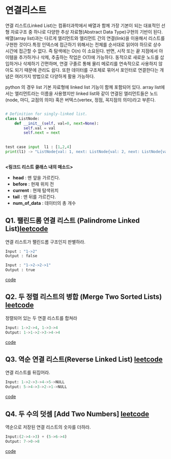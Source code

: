
# 연결리스트
연결 리스트(Linked List)는 컴퓨터과학에서 배열과 함께 가장 기본이 되는 대표적인 선형 자료구조 중 하나로 다양한 추상 자료형(Abstract Data Type)구현의 기반이 된다. 배열(array list)과는 다르게 엘리먼트와 엘리먼트 간의 연결(link)을 이용해서 리스트를 구현한 것이다.특정 인덱스에 접근하기 위해서는 전체를 순서대로 읽어야 하므로 상수 시간에 접근할 수 없다. 즉 탐색에는 O(n) 이 소요된다. 반면, 시작 또는 끝 지점에서 아이템을 추가하거나 삭제, 추출하는 작업은 O(1)에 가능하다. 동적으로 새로운 노드를 삽입하거나 삭제하기 간편하며, 연결 구졸르 통해 물리 메로리를 연속적으로 사용하지 않아도 되기 때문에 관리도 쉽다. 또한 데이터를 구조체로 묶어서 포인터로 연결한다는 개념은 여러가지 방법으로 다양하게 활용 가능하다.

python 의 경우 list 기본 자료형에 linked list 기능이 함께 포함되어 있다. array list에서는 엘리먼트라는 이름을 사용했지만 linked list와 같이 연결된 엘리먼트들은 노드(node, 마디, 교점의 의미) 혹은 버텍스(vertex, 정점, 꼭지점의 의미)라고 부른다.

```python

# Definition for singly-linked list.
class ListNode:
    def __init__(self, val=0, next=None):
        self.val = val
        self.next = next
        
        
test case input  l1 : [1,2,4]
print(l1) -> "ListNode{val: 1, next: ListNode{val: 2, next: ListNode{val: 4, next: None}}}"
        
````

**<링크드 리스트 클래스 내의 매소드>**

 - **head** : 맨 앞을 가르킨다.
 - **before** : 현재 위치 전
 - **current** : 현재 탐색위치
 - **tail** : 맨 뒤를 가르킨다.
 - **num_of_data** : 데이터의 총 개수

## Q1. 팰린드롬 연결 리스트 (Palindrome Linked List)[leetcode](https://leetcode.com/problems/palindrome-linked-list/)
연결 리스트가 팰린드롬 구조인지 판별하라.

 ``` python
Input : "1->2"
Output : false

Input : "1->2->2->1"
Output : true
```
[code](https://github.com/minjung-s/Algorithm/blob/master/3.%EC%97%B0%EA%B2%B0%EB%A6%AC%EC%8A%A4%ED%8A%B8/Q1_isPalidrome.py)


## Q2. 두 정렬 리스트의 병합 (Merge Two Sorted Lists) [leetcode](https://leetcode.com/problems/merge-two-sorted-lists/)
정렬되어 있는 두 연결 리스트를 합쳐라

```python
Input: 1->2->4, 1->3->4
Output: 1->1->2->3->4->4
```
[code]()


## Q3. 역순 연결 리스트(Reverse Linked List) [leetcode](https://leetcode.com/problems/reverse-linked-list/)
연결 리스트를 뒤집어라.
```python
Input: 1->2->3->4->5->NULL
Output: 5->4->3->2->1->NULL
```
[code]()


## Q4. 두 수의 덧셈 [Add Two Numbers] [leetcode](https://leetcode.com/problems/add-two-numbers/)
역순으로 저장된 연결 리스트의 숫자를 더하라.

```python
Input:(2->4->3) + (5->6->4)
Output: 7->0->8
```
[code]()
